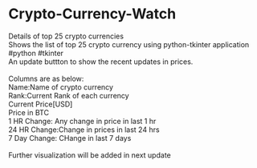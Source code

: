 # Crypto-Currency-Watch
Details of top 25 crypto currencies <br />
Shows the list of top 25 crypto currency using python-tkinter application<br />
#python #tkinter<br />
An update buttton to show the recent updates in prices.<br />
<br />
Columns are as below:<br />
Name:Name of crypto currency<br />
Rank:Current Rank of each currency<br />
Current Price[USD]<br />
Price in BTC<br />
1 HR Change: Any change in price in last 1 hr<br />
24 HR Change:Change in prices in last 24 hrs<br />
7 Day Change: CHange in last 7 days<br />
<br />
Further visualization will be added in next update<br />
